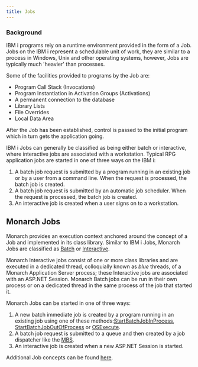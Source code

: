 ```yaml
---
title: Jobs
---
```


### Background
IBM i programs rely on a runtime environment provided in the form of a Job. Jobs on the IBM i represent a schedulable unit of work, they are similar to a process in Windows, Unix and other operating systems, however, Jobs are typically much 'heavier' than processes.

Some of the facilities provided to programs by the Job are:
- Program Call Stack (Invocations)
- Program Instantiation in Activation Groups (Activations)
- A permanent connection to the database
- Library Lists
- File Overrides
- Local Data Area

After the Job has been established, control is passed to the initial program which in turn gets the application going.

IBM i Jobs can generally be classified as being either batch or interactive, where interactive jobs are associated with a workstation. Typical RPG application jobs are started in one of three ways on the IBM i:
1.	A batch job request is submitted by a program running in an existing job or by a user from a command line. When the  request is processed, the batch job is created.
2.	A batch job request is submitted by an automatic job scheduler. When the  request is processed, the batch job is created.
3.	An interactive job is created when a user signs on to a workstation.

## Monarch Jobs

Monarch provides an execution context anchored around the concept of a Job and implemented in its class library. Similar to IBM i Jobs, Monarch Jobs are classified as [Batch](batch-jobs.html) or [Interactive](interactive-jobs.html). 

Monarch Interactive jobs consist of one or more class libraries and are executed in a dedicated thread, colloquially known as _blue_ threads, of a Monarch Application Server process; these Interactive jobs are associated with an ASP.NET Session.
Monarch Batch jobs can be run in their own process or on a dedicated thread in the same process of the job that started it. 

Monarch Jobs can be started in one of three ways:
1.	A new batch immediate job is created by a program running in an existing job using one of these methods:[StartBatchJobInProcess](batch-jobs.html#osexec--start-batch-job-in-process), [StartBatchJobOutOfProcess](batch-jobs.html#osexec--start-batch-job-out-of-process) or [OSExecute](batch-jobs.html#osexec--start-submitted-job-immediately).
2.	A batch job request is submitted to a queue and then created by a job dispatcher like the [MBS](batch-jobs.html#monarch-batch-subsystem-mbs).
3.	An interactive job is created when a new ASP.NET Session is started.

Additional Job concepts can be found [here](/concepts/architecture/application-architecture.html#application-architectures).